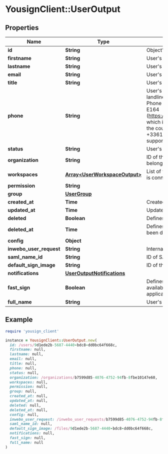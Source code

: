 # YousignClient::UserOutput

## Properties

| Name | Type | Description | Notes |
| ---- | ---- | ----------- | ----- |
| **id** | **String** | Object&#39;s ID | [optional] |
| **firstname** | **String** | User&#39;s firstname |  |
| **lastname** | **String** | User&#39;s lastname |  |
| **email** | **String** | User&#39;s email address |  |
| **title** | **String** | User&#39;s title | [optional] |
| **phone** | **String** | User&#39;s phone number (mobiles and landline telephones are supported). Phone number must be formatted to E164 (https://en.wikipedia.org/wiki/E.164) which includes the symbol &#39;+&#39; and the country code. For example : +33612131315. All countries are supported. | [optional] |
| **status** | **String** | User&#39;s status | [optional] |
| **organization** | **String** | ID of the organization the user belongs to | [optional] |
| **workspaces** | [**Array&lt;UserWorkspaceOutput&gt;**](UserWorkspaceOutput.md) | List of workspaces to which the user is connected and has access | [optional] |
| **permission** | **String** |  | [optional] |
| **group** | [**UserGroup**](UserGroup.md) |  | [optional] |
| **created_at** | **Time** | Created date of the object | [optional] |
| **updated_at** | **Time** | Updated date of the object | [optional] |
| **deleted** | **Boolean** | Defines if the User is deleted or not | [optional] |
| **deleted_at** | **Time** | Defines the date where the user has been deleted | [optional] |
| **config** | **Object** |  | [optional] |
| **inwebo_user_request** | **String** | Internal usage, should not be used | [optional] |
| **saml_name_id** | **String** | ID of SAML | [optional] |
| **default_sign_image** | **String** | ID of the default sign image. | [optional] |
| **notifications** | [**UserOutputNotifications**](UserOutputNotifications.md) |  | [optional] |
| **fast_sign** | **Boolean** | Defines if the fast signature is available for the user on the Yousign application | [optional] |
| **full_name** | **String** | User&#39;s full name | [optional] |

## Example

```ruby
require 'yousign_client'

instance = YousignClient::UserOutput.new(
  id: /users/9d1ede2b-5687-4440-bdc8-dd0bc64f668c,
  firstname: null,
  lastname: null,
  email: null,
  title: null,
  phone: null,
  status: null,
  organization: /organizations/b7599d85-4076-4752-94fb-8fbe10147e60,
  workspaces: null,
  permission: null,
  group: null,
  created_at: null,
  updated_at: null,
  deleted: null,
  deleted_at: null,
  config: null,
  inwebo_user_request: /inwebo_user_requests/b7599d85-4076-4752-94fb-8fbe10147e60,
  saml_name_id: null,
  default_sign_image: /files/9d1ede2b-5687-4440-bdc8-dd0bc64f668c,
  notifications: null,
  fast_sign: null,
  full_name: null
)
```

